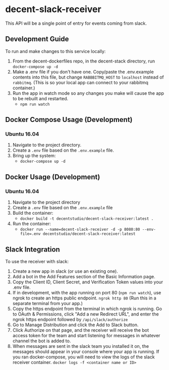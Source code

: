 # decent-slack-receiver

This API will be a single point of entry for events coming from slack.

## Development Guide
To run and make changes to this service locally: 

1. From the decent-dockerfiles repo, in the decent-stack directory, run `docker-compose up -d`
2. Make a .env file if you don't have one. Copy/paste the .env.example contents into this file, but change `RABBBITMQ_HOST` to `localhost` instead of `rabbitmq`. (This is so your local app can connect to your rabbitmq container.)
3. Run the app in watch mode so any changes you make will cause the app to be rebuilt and restarted.
    - `npm run watch`

## Docker Compose Usage (Development)
### Ubuntu 16.04

1. Navigate to the project directory.
2. Create a `.env` file based on the `.env.example` file.
3. Bring up the system:
   - `docker-compose up -d`

## Docker Usage (Development)
### Ubuntu 16.04

1. Navigate to the project directory
2. Create a `.env` file based on the `.env.example` file
3. Build the container:
   - `docker build -t decentstudio/decent-slack-receiver:latest .`
4. Run the container:
   - `docker run --name=decent-slack-receiver -d -p 8080:80 --env-file=.env decentstudio/decent-slack-receiver:latest`

## Slack Integration

To use the receiver with slack:

1. Create a new app in slack (or use an existing one). 
2. Add a bot in the Add Features section of the Basic Information page.
3. Copy the Client ID, Client Secret, and Verification Token values into your .env file.
4. If in development, with the app running on port 80 (`npm run watch`), use ngrok to create an https public endpoint. `ngrok http 80` (Run this in a separate terminal from your app.)
5. Copy the https endpoint from the terminal in which ngrok is running. Go to OAuth & Permissions, click "Add a new Redirect URL", and enter the ngrok https endpoint followed by `/api/slack/authorize`
6. Go to Manage Distribution and click the Add to Slack button.
7. Click Authorize on that page, and the receiver will receive the bot access token for the team and start listening for messages in whatever channel the bot is added to.
8. When messages are sent in the slack team you installed it on, the messages should appear in your console where your app is running. If you
   ran docker-compose, you will need to view the logs of the slack receiver container. `docker logs -f <container name or ID>`